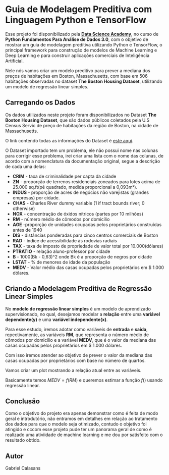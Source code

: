 #  **Guia de Modelagem Preditiva com Linguagem Python e TensorFlow**

Esse projeto foi disponibilizado pela [**Data Science Academy**](https://www.datascienceacademy.com.br/), no curso de **Python Fundamentos Para Análise de Dados 3.0**, com o objetivo de mostrar um guia de modelagem preditiva utilizando Python e TensorFlow, o principal framework para construção de modelos de Machine Learning e Deep Learning e para construir aplicações comerciais de Inteligência Artificial.

Nele nós vamos criar um modelo preditivo para prever a mediana dos preços de habitações em Boston, Massachusetts, com base em 506 habitações observadas no dataset **The Boston Housing Dataset**, utilizando um modelo de regressão linear simples.

## **Carregando os Dados**

Os dados utilizados neste projeto foram disponibilizados no Dataset **The Boston Housing Dataset**, que são dados públicos coletados pela U.S Census Servic de preço de habitações da região de Boston, na cidade de Massachusetts.

O link contendo todas as informações do Dataset é [este aqui](https://www.cs.toronto.edu/~delve/data/boston/bostonDetail.html).

O Dataset importado tem um problema, ele não possui nome nas colunas para corrigir esse problema, irei criar uma lista com o nome das colunas, de acordo com a nomenclatura da documentação original, segue a descrição de cada uma delas:

 - **CRIM** - taxa de criminalidade per capta da cidade
 - **ZN** - proporção de terrenos residenciais zoneados para lotes acima de 25.000 sq.ft(pé quadrado, medida proporcional a 0,093m²).
 - **INDUS** - proporção de acres de negócios não varejistas (grandes empresas) por cidade.
 - **CHAS** - Charles River dummy variable (1 if tract bounds river; 0 otherwise)
 - **NOX** - concentração de óxidos nítricos (partes por 10 milhões)
 - **RM** - número médio de cômodos por domicílio
 - **AGE** -proporção de unidades ocupadas pelos proprietários construídas antes de 1940
 - **DIS** - distâncias ponderadas para cinco centros comerciais de Boston
 - **RAD** - índice de acessibilidade às rodovias radiais
 - **TAX** - taxa de imposto de propriedade de valor total por 10.000(dólares)
 - **PTRATIO** - relação aluno-professor por cidade
 - **B** - 1000(Bk - 0,63)^2 onde Bk é a proporção de negros por cidade 
 - **LSTAT** - % de menores de idade da população
 - **MEDV** - Valor médio das casas ocupadas pelos proprietários em $ 1.000 dólares.

## **Criando a Modelagem Preditiva de Regressão Linear Simples**

No **modelo de regressão linear simples** é um modelo de aprendizado supervisionado, no qual, desejamos modelar a **relação** entre uma **variável dependente(y)** e uma **variável independente(x)**.

Para esse estudo, iremos adotar como variáveis de **entrada** e **saída**, repectivamente, as variáveis **RM**, que representa o número médio de cômodos por domicílio e a variável **MEDV**, que é o valor da mediana das casas ocupadas pelos proprietários em $ 1.000 dólares.

Com isso iremos atender ao objetivo de prever o valor da mediana das casas ocupadas por proprietários com base no número de quartos.

Vamos criar um plot mostrando a relação atual entre as variáveis.

Basicamente temos $MEDV=f(RM)$ e queremos estimar a função $f()$ usando regressão linear.

## Conclusão

Como o objetivo do projeto era apenas demonstrar como é feita de modo geral e introdutório, não entramos em detalhes em relação ao tratamento dos dados para que o modelo seja otimizado, contudo o objetivo foi atingido e cccom esse projeto pude ter um panorama geral de como é realizado uma ativiidade de machine learning e me dou por satisfeito com o resultado obtido.

## Autor

Gabriel Calasans
